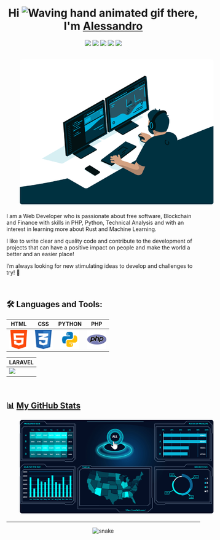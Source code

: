 
<!--
**ampsicora/ampsicora** is a ✨ _special_ ✨ repository because its `README.md` (this file) appears on your GitHub profile.

Here are some ideas to get you started:

- 🔭 I’m currently working on ...
- 🌱 I’m currently learning ...
- 👯 I’m looking to collaborate on ...
- 🤔 I’m looking for help with ...
- 💬 Ask me about ...
- 📫 How to reach me: ...
- 😄 Pronouns: ...
- ⚡ Fun fact: ...
-->





<h1 align="center" >Hi <img src="https://raw.githubusercontent.com/nixin72/nixin72/master/wave.gif" 
         alt="Waving hand animated gif"
         height="45"
         width="45" /> there, I'm <a href="https://alessandro.sartori.io"> Alessandro</a> </h1>
<div align="center">
         <a href="mailto:alessandro@sartori.io"><img src="https://img.shields.io/badge/-Mail Me-D14836?style=flat&logo=Gmail&logoColor=white" height="28" /></a>
         <a href="https://alessandro.sartori.io/"><img src="https://img.shields.io/badge/Website-3b5998?style=flat-square&logo=google-chrome&logoColor=white" height="28" /></a>
         <a href="https://www.linkedin.com/in/alessandro-sartori/"><img src="https://img.shields.io/badge/-LinkedIn-blue?style=flat-square&logo=Linkedin&logoColor=white" height="28" /></a>
         <a href="https://twitter.com/Ampsicora0"><img src="https://img.shields.io/badge/-Twitter-1ca0f1?style=flat-square&labelColor=1ca0f1&logo=twitter&logoColor=white" height="28" /></a>
         <a href="https://gitlab.com/Ampsicora"><img src="https://img.shields.io/badge/-GitLab-F29111?style=flat-square&labelColor=F29111&logo=gitlab&logoColor=white" height="28" /></a>
</div>

<br />

<p style="display: flex; justify-contect: space-between;">
         <a href="https://alessandro.sartori.io">
                  <img style="border-radius: 5px; margin: 0 0 5px 35px;" alt="GIF" width="100%" src="images/programmer.gif" />
         </a>
</p>

I am a Web Developer who is passionate about free software, Blockchain and Finance with skills in PHP, Python, 
Technical Analysis and with an interest in learning more about Rust and Machine Learning.

I like to write clear and quality code and contribute to the development of projects that can have a positive 
impact on people and make the world a better and an easier place!

I’m always looking for new stimulating ideas to develop and challenges to try! 🤠


<br />


## 🛠 Languages and Tools:

<div align="center">
         
|  HTML | CSS  |  PYTHON  |  PHP  |
|:-:|:-:|:-:|---|
|  <code><a href="https://developer.mozilla.org/en-US/docs/Web/HTML"><img height="50" src="icons/html5.png"></a></code> |  <code><a href="https://developer.mozilla.org/en-US/docs/Web/CSS"><img height="50" src="icons/css.png"></a></code>  |  <code><a href="https://www.python.org/"><img height="50" src="icons/python.png"></a></code>  |  <code><a href="https://www.php.net/"><img height="50" src="icons/php.png"></a></code> |
         
|  LARAVEL |
|---|
|  <code><a href="https://laravel.com/"><img height="50" src="icons/laravel.ico"></a></code> |
         
</div>
         
<br />

## 📊 [My GitHub Stats](https://skyline.github.com/ampsicora/2023)

<p style="display: flex; justify-contect: space-between;">
         <a href="https://skyline.github.com/ampsicora/2023">
                  <img style="border-radius: 5px; margin: 0 0 5px 35px;" alt="GIF" width="100%" src="images/stats.gif" />
         </a>
</p>

<hr>

<p align="center">
         <img src="https://github.com/tarikmanoar/tarikmanoar/raw/output/github-contribution-grid-snake.svg" alt="snake"></center>
</p>

